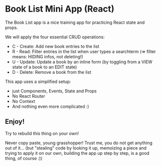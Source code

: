 # Book List Mini App (React)

The Book List app is a nice training app for practicing React state and props.

We will apply the four essential CRUD operations:
- C - Create: Add new book entries to the list
- R - Read: Filter entries in the list when user types a searchterm (=> filter means: HIDING infos, not deleting!)
- U - Update: Update a book by an inline form (by toggling from a VIEW state of a book to an EDIT state)
- D - Delete: Remove a book from the list

This app uses a simplified setup:
- just Components, Events, State and Props
- No React Router
- No Context
- And nothing even more complicated :)

## Enjoy!

Try to rebuild this thing on your own!

Never copy paste, young grasshopper! Trust me, you do not get anything out of it...
(but "stealing" code by looking it up, memoizing a piece and trying to apply it on our own, building the app up step by step, is a good thing, of course :))

